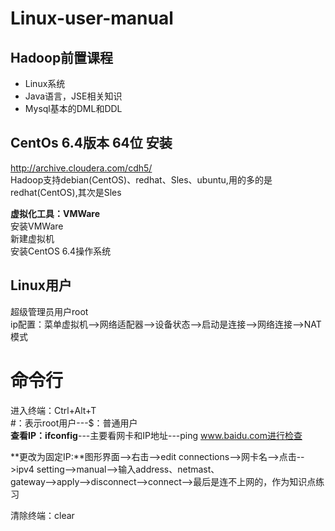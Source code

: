 # Linux-user-manual  
  
## Hadoop前置课程  
- Linux系统
- Java语言，JSE相关知识
- Mysql基本的DML和DDL

## CentOs 6.4版本  64位 安装 
http://archive.cloudera.com/cdh5/  
Hadoop支持debian(CentOS)、redhat、Sles、ubuntu,用的多的是redhat(CentOS),其次是Sles  
  
**虚拟化工具：VMWare**   
安装VMWare  
新建虚拟机  
安装CentOS 6.4操作系统 

## Linux用户  
超级管理员用户root  
ip配置：菜单虚拟机-->网络适配器-->设备状态-->启动是连接-->网络连接-->NAT模式  
   
 # 命令行
进入终端：Ctrl+Alt+T  
#：表示root用户---$：普通用户  
**查看IP：ifconfig**---主要看网卡和IP地址---ping www.baidu.com进行检查 
  
**更改为固定IP:**图形界面-->右击-->edit connections-->网卡名-->点击-->ipv4 setting-->manual-->输入address、netmast、  
gateway-->apply-->disconnect-->connect-->最后是连不上网的，作为知识点练习   
  
清除终端：clear




